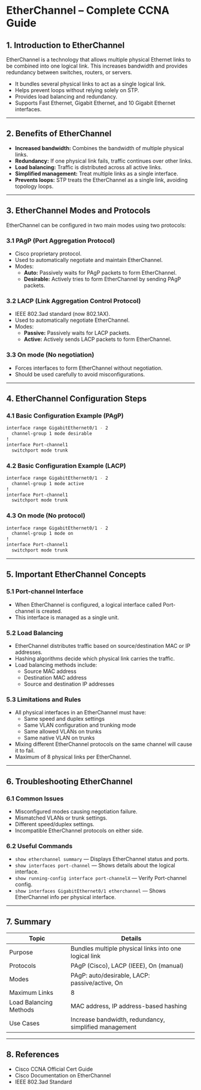 # EtherChannel – Complete CCNA Guide

## 1. Introduction to EtherChannel
EtherChannel is a technology that allows multiple physical Ethernet links to be combined into one logical link. This increases bandwidth and provides redundancy between switches, routers, or servers.

- It bundles several physical links to act as a single logical link.
- Helps prevent loops without relying solely on STP.
- Provides load balancing and redundancy.
- Supports Fast Ethernet, Gigabit Ethernet, and 10 Gigabit Ethernet interfaces.

---

## 2. Benefits of EtherChannel
- **Increased bandwidth:** Combines the bandwidth of multiple physical links.
- **Redundancy:** If one physical link fails, traffic continues over other links.
- **Load balancing:** Traffic is distributed across all active links.
- **Simplified management:** Treat multiple links as a single interface.
- **Prevents loops:** STP treats the EtherChannel as a single link, avoiding topology loops.

---

## 3. EtherChannel Modes and Protocols

EtherChannel can be configured in two main modes using two protocols:

### 3.1 PAgP (Port Aggregation Protocol)
- Cisco proprietary protocol.
- Used to automatically negotiate and maintain EtherChannel.
- Modes:
  - **Auto:** Passively waits for PAgP packets to form EtherChannel.
  - **Desirable:** Actively tries to form EtherChannel by sending PAgP packets.

### 3.2 LACP (Link Aggregation Control Protocol)
- IEEE 802.3ad standard (now 802.1AX).
- Used to automatically negotiate EtherChannel.
- Modes:
  - **Passive:** Passively waits for LACP packets.
  - **Active:** Actively sends LACP packets to form EtherChannel.

### 3.3 On mode (No negotiation)
- Forces interfaces to form EtherChannel without negotiation.
- Should be used carefully to avoid misconfigurations.

---

## 4. EtherChannel Configuration Steps

### 4.1 Basic Configuration Example (PAgP)
```bash
interface range GigabitEthernet0/1 - 2
  channel-group 1 mode desirable
!
interface Port-channel1
  switchport mode trunk
```

### 4.2 Basic Configuration Example (LACP)
```bash
interface range GigabitEthernet0/1 - 2
  channel-group 1 mode active
!
interface Port-channel1
  switchport mode trunk
```

### 4.3 On mode (No protocol)
```bash
interface range GigabitEthernet0/1 - 2
  channel-group 1 mode on
!
interface Port-channel1
  switchport mode trunk
```

---

## 5. Important EtherChannel Concepts

### 5.1 Port-channel Interface
- When EtherChannel is configured, a logical interface called Port-channel is created.
- This interface is managed as a single unit.

### 5.2 Load Balancing
- EtherChannel distributes traffic based on source/destination MAC or IP addresses.
- Hashing algorithms decide which physical link carries the traffic.
- Load balancing methods include:
  - Source MAC address
  - Destination MAC address
  - Source and destination IP addresses

### 5.3 Limitations and Rules
- All physical interfaces in an EtherChannel must have:
  - Same speed and duplex settings
  - Same VLAN configuration and trunking mode
  - Same allowed VLANs on trunks
  - Same native VLAN on trunks
- Mixing different EtherChannel protocols on the same channel will cause it to fail.
- Maximum of 8 physical links per EtherChannel.

---

## 6. Troubleshooting EtherChannel

### 6.1 Common Issues
- Misconfigured modes causing negotiation failure.
- Mismatched VLANs or trunk settings.
- Different speed/duplex settings.
- Incompatible EtherChannel protocols on either side.

### 6.2 Useful Commands
- `show etherchannel summary` — Displays EtherChannel status and ports.
- `show interfaces port-channel` — Shows details about the logical interface.
- `show running-config interface port-channelX` — Verify Port-channel config.
- `show interfaces GigabitEthernet0/1 etherchannel` — Shows EtherChannel info per physical interface.

---

## 7. Summary

| Topic | Details |
|-------|---------|
| Purpose | Bundles multiple physical links into one logical link |
| Protocols | PAgP (Cisco), LACP (IEEE), On (manual) |
| Modes | PAgP: auto/desirable, LACP: passive/active, On |
| Maximum Links | 8 |
| Load Balancing Methods | MAC address, IP address-based hashing |
| Use Cases | Increase bandwidth, redundancy, simplified management |

---

## 8. References
- Cisco CCNA Official Cert Guide
- Cisco Documentation on EtherChannel
- IEEE 802.3ad Standard